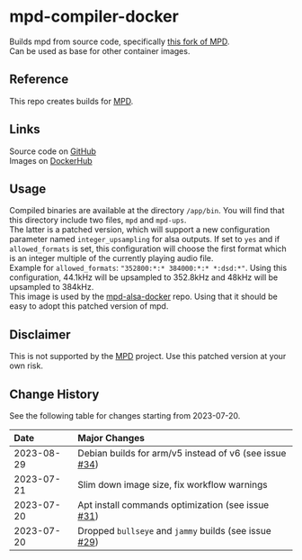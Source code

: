 # mpd-compiler-docker

Builds mpd from source code, specifically [this fork of MPD](https://github.com/gioF71/MPD).  
Can be used as base for other container images.

## Reference

This repo creates builds for [MPD](https://musicpd.org/).

## Links

Source code on [GitHub](https://github.com/GioF71/mpd-compiler-docker)  
Images on [DockerHub](https://hub.docker.com/r/giof71/mpd-compiler)

## Usage

Compiled binaries are available at the directory `/app/bin`. You will find that this directory include two files, `mpd` and `mpd-ups`.  
The latter is a patched version, which will support a new configuration parameter named `integer_upsampling` for alsa outputs. If set to `yes` and if `allowed_formats` is set, this configuration will choose the first format which is an integer multiple of the currently playing audio file.  
Example for `allowed_formats`: `"352800:*:* 384000:*:* *:dsd:*"`. Using this configuration, 44.1kHz will be upsampled to 352.8kHz and 48kHz will be upsampled to 384kHz.  
This image is used by the [mpd-alsa-docker](https://github.com/GioF71/mpd-alsa-docker) repo. Using that it should be easy to adopt this patched version of mpd.  

## Disclaimer

This is not supported by the [MPD](https://musicpd.org/) project. Use this patched version at your own risk.

## Change History

See the following table for changes starting from 2023-07-20.

Date|Major Changes
:---|:---
2023-08-29|Debian builds for arm/v5 instead of v6 (see issue [#34](https://github.com/GioF71/mpd-compiler-docker/issues/34))
2023-07-21|Slim down image size, fix workflow warnings
2023-07-20|Apt install commands optimization (see issue [#31](https://github.com/GioF71/mpd-compiler-docker/issues/31))
2023-07-20|Dropped `bullseye` and `jammy` builds (see issue [#29](https://github.com/GioF71/mpd-compiler-docker/issues/29))
